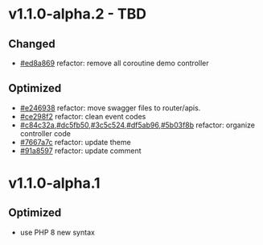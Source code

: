 # v1.1.0-alpha.2 - TBD

## Changed

- [#ed8a869](https://github.com/hunzhiwange/queryphp/commit/ed8a869) refactor: remove all coroutine demo controller

## Optimized

- [#e246938](https://github.com/hunzhiwange/queryphp/commit/e246938) refactor: move swagger files to router/apis.
- [#ce298f2](https://github.com/hunzhiwange/queryphp/commit/ce298f2) refactor: clean event codes
- [#c84c32a](https://github.com/hunzhiwange/queryphp/commit/c84c32a),[#dc5fb50](https://github.com/hunzhiwange/queryphp/commit/dc5fb50),[#3c5c524](https://github.com/hunzhiwange/queryphp/commit/3c5c524),[#df5ab96](https://github.com/hunzhiwange/queryphp/commit/df5ab96),[#5b03f8b](https://github.com/hunzhiwange/queryphp/commit/5b03f8b) refactor: organize controller code
- [#7667a7c](https://github.com/hunzhiwange/queryphp/commit/7667a7c) refactor: update theme
- [#91a8597](https://github.com/hunzhiwange/queryphp/commit/7667a7c) refactor: update comment

# v1.1.0-alpha.1

## Optimized

- use PHP 8 new syntax